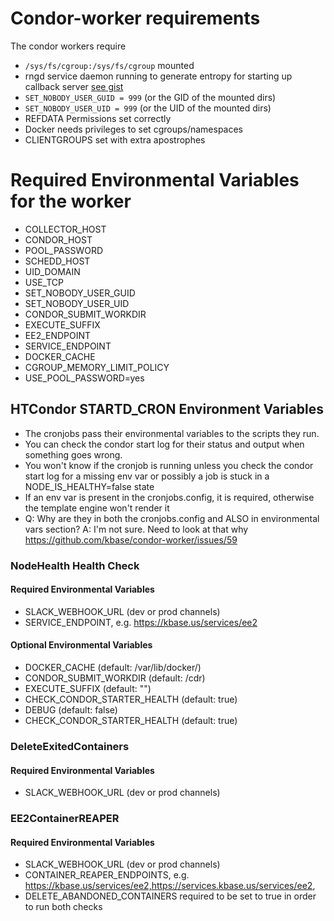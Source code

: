 # Condor-worker requirements


The condor workers require 
* `/sys/fs/cgroup:/sys/fs/cgroup` mounted
* rngd service daemon running to generate entropy for starting up callback server [see gist](https://gist.github.com/bio-boris/3a6665fa8f2a8986e8a6ee606311a79e)
* `SET_NOBODY_USER_GUID = 999` (or the GID of the mounted dirs)
* `SET_NOBODY_USER_UID = 999` (or the UID of the mounted dirs)
* REFDATA Permissions set correctly
* Docker needs privileges to set cgroups/namespaces
* CLIENTGROUPS set with extra apostrophes

# Required Environmental Variables for the worker
* COLLECTOR_HOST
* CONDOR_HOST
* POOL_PASSWORD
* SCHEDD_HOST
* UID_DOMAIN
* USE_TCP
* SET_NOBODY_USER_GUID 
* SET_NOBODY_USER_UID
* CONDOR_SUBMIT_WORKDIR
* EXECUTE_SUFFIX
* EE2_ENDPOINT
* SERVICE_ENDPOINT
* DOCKER_CACHE
* CGROUP_MEMORY_LIMIT_POLICY
* USE_POOL_PASSWORD=yes

## HTCondor STARTD_CRON Environment Variables

* The cronjobs pass their environmental variables to the scripts they run.
* You can check the condor start log for their status and output when something goes wrong.
* You won't know if the cronjob is running unless you check the condor start log for a missing env var or possibly a job is stuck in a NODE_IS_HEALTHY=false state
* If an env var is present in the cronjobs.config, it is required, otherwise the template engine won't render it
* Q: Why are they in both the cronjobs.config and ALSO in environmental vars section? A: I'm not sure. Need to look at that why https://github.com/kbase/condor-worker/issues/59


### NodeHealth Health Check

#### Required Environmental Variables
* SLACK_WEBHOOK_URL  (dev or prod channels)
* SERVICE_ENDPOINT, e.g. https://kbase.us/services/ee2

#### Optional Environmental Variables
* DOCKER_CACHE (default: /var/lib/docker/)
* CONDOR_SUBMIT_WORKDIR (default: /cdr)
* EXECUTE_SUFFIX (default: "")
* CHECK_CONDOR_STARTER_HEALTH (default: true)
* DEBUG (default: false)
* CHECK_CONDOR_STARTER_HEALTH (default: true)

### DeleteExitedContainers
#### Required Environmental Variables
* SLACK_WEBHOOK_URL (dev or prod channels)


### EE2ContainerREAPER
#### Required Environmental Variables
* SLACK_WEBHOOK_URL (dev or prod channels)
* CONTAINER_REAPER_ENDPOINTS, e.g. https://kbase.us/services/ee2,https://services.kbase.us/services/ee2,
* DELETE_ABANDONED_CONTAINERS required to be set to true in order to run both checks

